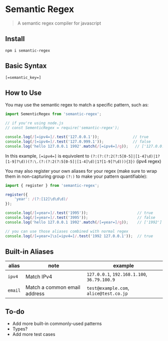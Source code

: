 # Semantic Regex

> A semantic regex compiler for javascript

## Install

```
npm i semantic-regex
```

## Basic Syntax

```
[=semantic_key=]
```

## How to Use

You may use the semantic regex to match a specific pattern, such as:

```javascript
import SementicRegex from 'semantic-regex';

// if you're using node.js
// const SementicRegex = require('semantic-regex');

console.log(/[=ipv4=]/.test('127.0.0.1'));               // true
console.log(/[=ipv4=]/.test('127.0.999.1'));             // false
console.log('hello 127.0.0.1 1992'.match(/[=ipv4=]/g));   // ['127.0.0.1']
```

In this example, `[=ipv4=]` is equivolent to `(?:(?:(?:2(?:5[0-5]|[1-4]\d)|1?[1-9]?\d))(?:\.(?:(?:2(?:5[0-5]|[1-4]\d)|1?[1-9]?\d))){3})` (ipv4 regex)


You may also register your own aliases for your regex (make sure to wrap them in non-capturing group `(?:)` to make your pattern quantifiable): 

```javascript
import { register } from 'semantic-regex';

register({
	'year': /(?:[12]\d\d\d)/
});

console.log(/[=year=]/.test('1995'));                      // true
console.log(/[=year=]/.test('3995'));                      // false
console.log('hello 127.0.0.1 1992'.match(/[=year=]/g));    // ['1992']

// you can use those aliases combined with normal regex
console.log(/[=year=]\s[=ipv4=]/.test('1992 127.0.0.1'));  // true
```

## Built-in Aliases

|alias|note|example|
| - | - | - |
|`ipv4`| Match IPv4 | `127.0.0.1`, `192.168.1.100`, `36.79.100.9` | 
|`email`| Match a common email address | `test@example.com`, `alice@test.co.jp` |

## To-do

* Add more built-in commonly-used patterns
* Types?
* Add more test cases

